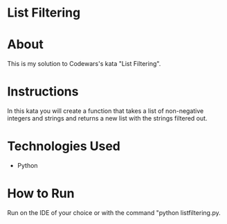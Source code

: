 # List Filtering

# About
This is my solution to Codewars's kata "List Filtering".

# Instructions
In this kata you will create a function that takes a list of non-negative integers and strings and returns a new list with the strings filtered out.

# Technologies Used
* Python

# How to Run
Run on the IDE of your choice or with the command "python listfiltering.py.

